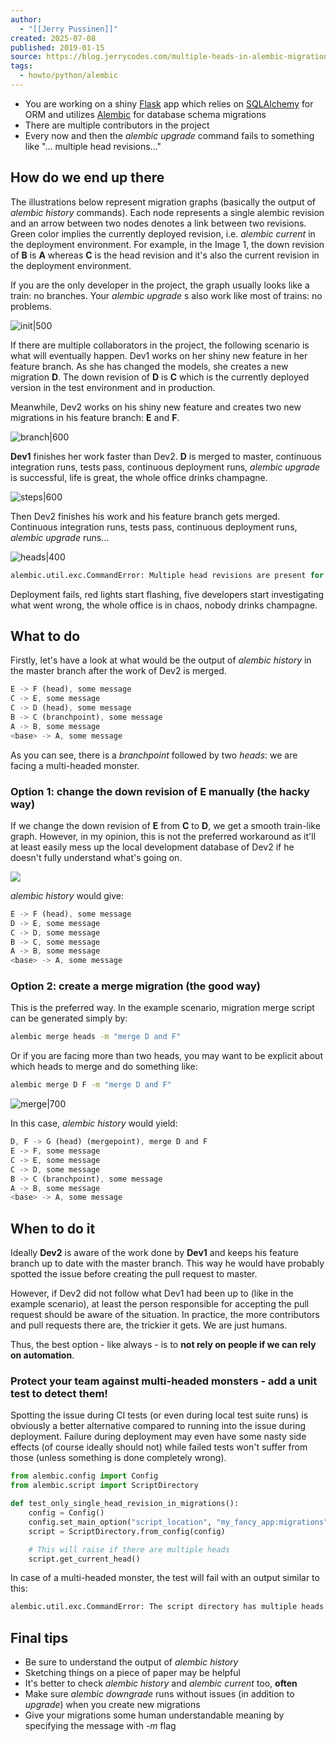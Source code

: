 ```yaml
---
author:
  - "[[Jerry Pussinen]]"
created: 2025-07-08
published: 2019-01-15
source: https://blog.jerrycodes.com/multiple-heads-in-alembic-migrations/
tags:
  - howto/python/alembic
---
```


- You are working on a shiny [Flask](http://flask.pocoo.org/?ref=blog.jerrycodes.com) app which relies on [SQLAlchemy](https://www.sqlalchemy.org/?ref=blog.jerrycodes.com) for ORM and utilizes [Alembic](https://alembic.sqlalchemy.org/en/latest/?ref=blog.jerrycodes.com) for database schema migrations
- There are multiple contributors in the project
- Every now and then the *alembic upgrade* command fails to something like "... multiple head revisions..."

## How do we end up there

The illustrations below represent migration graphs (basically the output of *alembic history* commands). Each node represents a single alembic revision and an arrow between two nodes denotes a link between two revisions. Green color implies the currently deployed revision, i.e. *alembic current* in the deployment environment. For example, in the Image 1, the down revision of **B** is **A** whereas **C** is the head revision and it's also the current revision in the deployment environment.

If you are the only developer in the project, the graph usually looks like a train: no branches. Your *alembic upgrade* s also work like most of trains: no problems.

![init|500](https://blog.jerrycodes.com/content/images/2022/03/1.png)

If there are multiple collaborators in the project, the following scenario is what will eventually happen. Dev1 works on her shiny new feature in her feature branch. As she has changed the models, she creates a new migration **D**. The down revision of **D** is **C** which is the currently deployed version in the test environment and in production.

Meanwhile, Dev2 works on his shiny new feature and creates two new migrations in his feature branch: **E** and **F**.

![branch|600](https://blog.jerrycodes.com/content/images/2022/03/2.png)

**Dev1** finishes her work faster than Dev2. **D** is merged to master, continuous integration runs, tests pass, continuous deployment runs, *alembic upgrade* is successful, life is great, the whole office drinks champagne.

![steps|600](https://blog.jerrycodes.com/content/images/2022/03/3.png)

Then Dev2 finishes his work and his feature branch gets merged. Continuous integration runs, tests pass, continuous deployment runs, *alembic upgrade* runs...

![heads|400](https://blog.jerrycodes.com/content/images/2022/03/two-heads.jpg)

```perl
alembic.util.exc.CommandError: Multiple head revisions are present for given argument 'head'; please specify a specific target revision, '@head' to narrow to a specific head, or 'heads' for all heads
```

Deployment fails, red lights start flashing, five developers start investigating what went wrong, the whole office is in chaos, nobody drinks champagne.

## What to do

Firstly, let's have a look at what would be the output of *alembic history* in the master branch after the work of Dev2 is merged.

```rust
E -> F (head), some message
C -> E, some message
C -> D (head), some message
B -> C (branchpoint), some message
A -> B, some message
<base> -> A, some message
```

As you can see, there is a *branchpoint* followed by two *heads*: we are facing a multi-headed monster.

### Option 1: change the down revision of E manually (the hacky way)

If we change the down revision of **E** from **C** to **D**, we get a smooth train-like graph. However, in my opinion, this is not the preferred workaround as it'll at least easily mess up the local development database of Dev2 if he doesn't fully understand what's going on.

![](https://blog.jerrycodes.com/content/images/2022/03/4.png)

*alembic history* would give:
```rust
E -> F (head), some message
D -> E, some message
C -> D, some message
B -> C, some message
A -> B, some message
<base> -> A, some message
```

### Option 2: create a merge migration (the good way)

This is the preferred way. In the example scenario, migration merge script can be generated simply by:

```bash
alembic merge heads -m "merge D and F"
```

Or if you are facing more than two heads, you may want to be explicit about which heads to merge and do something like:

```bash
alembic merge D F -m "merge D and F"
```

![merge|700](https://blog.jerrycodes.com/content/images/2022/03/5.png)

In this case, *alembic history* would yield:
```rust
D, F -> G (head) (mergepoint), merge D and F
E -> F, some message
C -> E, some message
C -> D, some message
B -> C (branchpoint), some message
A -> B, some message
<base> -> A, some message
```

## When to do it

Ideally **Dev2** is aware of the work done by **Dev1** and keeps his feature branch up to date with the master branch. This way he would have probably spotted the issue before creating the pull request to master.

However, if Dev2 did not follow what Dev1 had been up to (like in the example scenario), at least the person responsible for accepting the pull request should be aware of the situation. In practice, the more contributors and pull requests there are, the trickier it gets. We are just humans.

Thus, the best option - like always - is to **not rely on people if we can rely on automation**.

### Protect your team against multi-headed monsters - add a unit test to detect them!

Spotting the issue during CI tests (or even during local test suite runs) is obviously a better alternative compared to running into the issue during deployment. Failure during deployment may even have some nasty side effects (of course ideally should not) while failed tests won't suffer from those (unless something is done completely wrong).

```python
from alembic.config import Config
from alembic.script import ScriptDirectory

def test_only_single_head_revision_in_migrations():
    config = Config()
    config.set_main_option("script_location", "my_fancy_app:migrations")
    script = ScriptDirectory.from_config(config)

    # This will raise if there are multiple heads
    script.get_current_head()
```

In case of a multi-headed monster, the test will fail with an output similar to this:

```perl
alembic.util.exc.CommandError: The script directory has multiple heads (due to branching).Please use get_heads(), or merge the branches using alembic merge.
```

## Final tips

- Be sure to understand the output of *alembic history*
- Sketching things on a piece of paper may be helpful
- It's better to check *alembic history* and *alembic current* too, **often**
- Make sure *alembic downgrade* runs without issues (in addition to *upgrade*) when you create new migrations
- Give your migrations some human understandable meaning by specifying the message with *\-m* flag